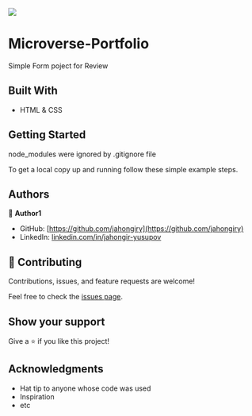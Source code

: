 ![](https://img.shields.io/badge/Microverse-blueviolet)

# Microverse-Portfolio

Simple Form poject for Review

## Built With

- HTML & CSS

## Getting Started

node_modules were ignored by .gitignore file

To get a local copy up and running follow these simple example steps.

## Authors

👤 **Author1**

- GitHub: [https://github.com/jahongiry](https://github.com/jahongiry)
- LinkedIn: [linkedin.com/in/jahongir-yusupov](linkedin.com/in/jahongir-yusupov)

## 🤝 Contributing

Contributions, issues, and feature requests are welcome!

Feel free to check the [issues page](../../issues/).

## Show your support

Give a ⭐️ if you like this project!

## Acknowledgments

- Hat tip to anyone whose code was used
- Inspiration
- etc
